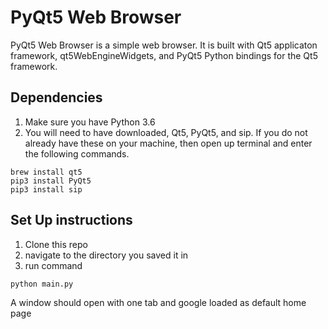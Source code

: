 # PyQt5 Web Browser

PyQt5 Web Browser is a simple web browser. It is built with Qt5 applicaton framework, qt5WebEngineWidgets, and PyQt5 Python bindings for the Qt5 framework.

## Dependencies 
1. Make sure you have Python 3.6
1. You will need to have downloaded, Qt5, PyQt5, and sip. If you do not already have 
these on your machine, then open up terminal and enter the following commands.
```
brew install qt5
pip3 install PyQt5
pip3 install sip
```

## Set Up instructions
1. Clone this repo
1. navigate to the directory you saved it in
1. run command 
```
python main.py
```

A window should open with one tab and google loaded as default home page
